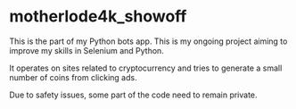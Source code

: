 # motherlode4k_showoff
This is the part of my Python bots app. This is my ongoing project aiming to improve my skills in Selenium and Python. 

It operates on sites related to cryptocurrency and tries to generate a small number of coins from clicking ads.

Due to safety issues, some part of the code need to remain private.
